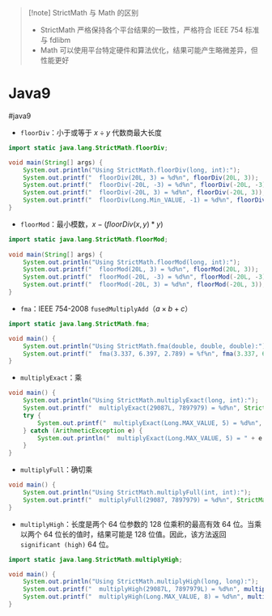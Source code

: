 > [!note] StrictMath 与 Math 的区别
> - StrictMath 严格保持各个平台结果的一致性，严格符合 IEEE 754 标准与 fdlibm
> - Math 可以使用平台特定硬件和算法优化，结果可能产生略微差异，但性能更好
# Java9
#java9 

* `floorDiv`：小于或等于 $x\div y$ 代数商最大长度

```java
import static java.lang.StrictMath.floorDiv;

void main(String[] args) {
    System.out.println("Using StrictMath.floorDiv(long, int):");
    System.out.printf("  floorDiv(20L, 3) = %d%n", floorDiv(20L, 3));
    System.out.printf("  floorDiv(-20L, -3) = %d%n", floorDiv(-20L, -3));
    System.out.printf("  floorDiv(-20L, 3) = %d%n", floorDiv(-20L, 3));
    System.out.printf("  floorDiv(Long.Min_VALUE, -1) = %d%n", floorDiv(Long.MIN_VALUE, -1));
}
```

* `floorMod`：最小模数，$x-(floorDiv(x,y) * y)$  

```java
import static java.lang.StrictMath.floorMod;
  
void main(String[] args) {
    System.out.println("Using StrictMath.floorMod(long, int):");
    System.out.printf("  floorMod(20L, 3) = %d%n", floorMod(20L, 3));
    System.out.printf("  floorMod(-20L, -3) = %d%n", floorMod(-20L, -3));
    System.out.printf("  floorMod(-20L, 3) = %d%n", floorMod(-20L, 3));
}
```

* `fma`：IEEE 754-2008 `fusedMultiplyAdd`（$a\times b+c$）

```java
import static java.lang.StrictMath.fma;

void main() {
    System.out.println("Using StrictMath.fma(double, double, double):");
    System.out.printf("  fma(3.337, 6.397, 2.789) = %f%n", fma(3.337, 6.397, 2.789));
}
```

* `multiplyExact`：乘

```java
void main() {
    System.out.println("Using StrictMath.multiplyExact(long, int):");
    System.out.printf("  multiplyExact(29087L, 7897979) = %d%n", StrictMath.multiplyExact(29087L, 7897979));
    try {
        System.out.printf("  multiplyExact(Long.MAX_VALUE, 5) = %d%n", StrictMath.multiplyExact(Long.MAX_VALUE, 5));
    } catch (ArithmeticException e) {
        System.out.println("  multiplyExact(Long.MAX_VALUE, 5) = " + e.getMessage());
    }
}
```

* `multiplyFull`：确切乘

```java
void main() {
    System.out.println("Using StrictMath.multiplyFull(int, int):");
    System.out.printf("  multiplyFull(29087, 7897979) = %d%n", StrictMath.multiplyFull(29087, 7897979));
}
```

* `multiplyHigh`：长度是两个 64 位参数的 128 位乘积的最高有效 64 位。当乘以两个 64 位长的值时，结果可能是 128 位值。因此，该方法返回 `significant (high)` 64 位。

```java
import static java.lang.StrictMath.multiplyHigh;

void main() {
    System.out.println("Using StrictMath.multiplyHigh(long, long):");
    System.out.printf("  multiplyHigh(29087L, 7897979L) = %d%n", multiplyHigh(29087L, 7897979L));
    System.out.printf("  multiplyHigh(Long.MAX_VALUE, 8) = %d%n", multiplyHigh(Long.MAX_VALUE, 8));
}
```
